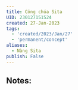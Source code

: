 ```yaml
---
title: Công chúa Sita
UID: 230127151524
created: 27-Jan-2023
tags:
  - 'created/2023/Jan/27'
  - 'permanent/concept'
aliases:
  - Nàng Sita
publish: False
---
```

## Notes:




